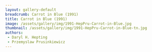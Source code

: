 ```yaml
---
layout: gallery-default
breadcrumb: Carrot in Blue (1991)
title: Carrot in Blue (1991)
image: /assets/gallery/img/1991-HepPru-Carrot-in-Blue.jpg
thumbnail: /assets/gallery/img/1991-HepPru-Carrot-in-Blue-tn.jpg
authors:
 - Daryl H. Hepting
 - Przemyslaw Prusinkiewicz
---
```

